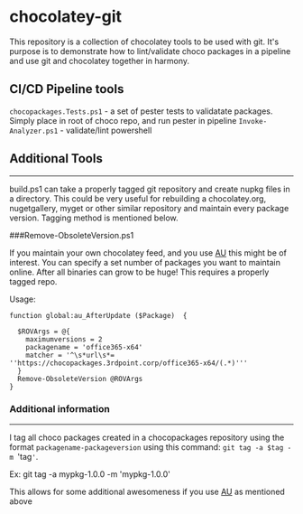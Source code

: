 chocolatey-git
==============

This repository is a collection of chocolatey tools to be used with git. It's purpose is to demonstrate
how to lint/validate choco packages in a pipeline and use git and chocolatey together in harmony.

## CI/CD Pipeline tools

`chocopackages.Tests.ps1` - a set of pester tests to validatate packages.  Simply place in root of choco repo, and run pester in pipeline
`Invoke-Analyzer.ps1` - validate/lint powershell

## Additional Tools
----------------

build.ps1 can take a properly tagged git repository and create nupkg files
in a directory.  This could be very useful for rebuilding a chocolatey.org, nugetgallery, myget
or other similar repository and maintain every package version.  Tagging method is mentioned below.

###Remove-ObsoleteVersion.ps1

If you maintain your own chocolatey feed, and you use [AU](https://github.com/majkinetor/au) this might be of interest.
You can specify a set number of packages you want to maintain online.  After all binaries can grow to be huge!
This requires a properly tagged repo.

Usage:

```
function global:au_AfterUpdate ($Package)  {

  $ROVArgs = @{
    maximumversions = 2
    packagename = 'office365-x64'
    matcher = '^\s*url\s*= ''https://chocopackages.3rdpoint.corp/office365-x64/(.*)'''
  }
  Remove-ObsoleteVersion @ROVArgs
}

````


### Additional information
----------------------

I tag all choco packages created in a chocopackages repository using the format `packagename-packageversion` using this command:
`git tag -a $tag -m `'tag`'`.   

Ex: git tag -a mypkg-1.0.0 -m 'mypkg-1.0.0'

This allows for some additional awesomeness if you use [AU](https://github.com/majkinetor/au) as mentioned above
